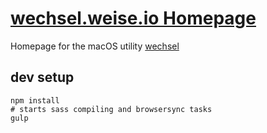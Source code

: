 # <a href="https://wechsel.weise.io/">wechsel.weise.io Homepage</a>

Homepage for the macOS utility <a href="https://github.com/friedrichweise/wechsel/">wechsel</a>

## dev setup
```
npm install
# starts sass compiling and browsersync tasks
gulp
```
